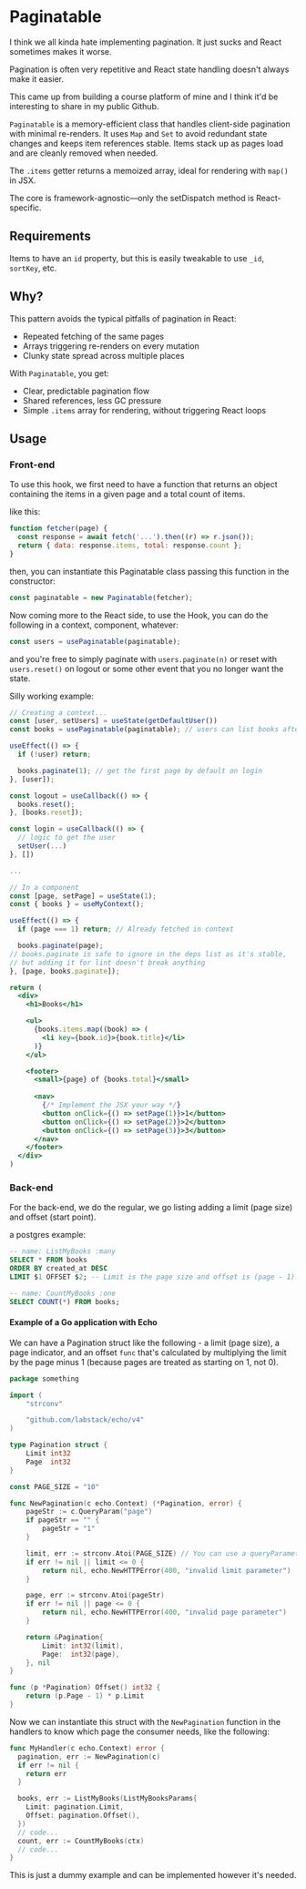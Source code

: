 # Paginatable

I think we all kinda hate implementing pagination. 
It just sucks and React sometimes makes it worse.

Pagination is often very repetitive and React state handling doesn't always make it easier.

This came up from building a course platform of mine and I think it'd be interesting to share in my public 
Github.

`Paginatable` is a memory-efficient class that handles client-side pagination with minimal re-renders. 
It uses `Map` and `Set` to avoid redundant state changes and keeps item references stable. 
Items stack up as pages load and are cleanly removed when needed.

The `.items` getter returns a memoized array, ideal for rendering with `map()` in JSX.

The core is framework-agnostic—only the setDispatch method is React-specific.

## Requirements

Items to have an `id` property, but this is easily tweakable to use `_id`, `sortKey`, etc.

## Why?

This pattern avoids the typical pitfalls of pagination in React:
- Repeated fetching of the same pages
- Arrays triggering re-renders on every mutation
- Clunky state spread across multiple places

With `Paginatable`, you get:
- Clear, predictable pagination flow
- Shared references, less GC pressure
- Simple `.items` array for rendering, without triggering React loops

## Usage

### Front-end

To use this hook, we first need to have a function that returns an object containing the items in a given page 
and a total count of items.

like this:

```js
function fetcher(page) {
  const response = await fetch('...').then((r) => r.json());
  return { data: response.items, total: response.count };
}
```

then, you can instantiate this Paginatable class passing this function in the constructor:
```js
const paginatable = new Paginatable(fetcher);
```

Now coming more to the React side, to use the Hook, you can do the following in a context, component, whatever:
```jsx
const users = usePaginatable(paginatable);
```

and you're free to simply paginate with `users.paginate(n)` or reset with `users.reset()` on logout or some other 
event that you no longer want the state.

Silly working example:
```jsx
// Creating a context...
const [user, setUsers] = useState(getDefaultUser())
const books = usePaginatable(paginatable); // users can list books after login

useEffect(() => {
  if (!user) return;

  books.paginate(1); // get the first page by default on login
}, [user]);

const logout = useCallback(() => {
  books.reset();
}, [books.reset]);

const login = useCallback(() => {
  // logic to get the user
  setUser(...)
}, [])

...

// In a component
const [page, setPage] = useState(1);
const { books } = useMyContext();

useEffect(() => {
  if (page === 1) return; // Already fetched in context

  books.paginate(page);
// books.paginate is safe to ignore in the deps list as it's stable,
// but adding it for lint doesn't break anything
}, [page, books.paginate]);

return (
  <div>
    <h1>Books</h1>

    <ul>
      {books.items.map((book) => (
        <li key={book.id}>{book.title}</li>
      )}
    </ul>

    <footer>
      <small>{page} of {books.total}</small>
      
      <nav>
        {/* Implement the JSX your way */}
        <button onClick={() => setPage(1)}>1</button>
        <button onClick={() => setPage(2)}>2</button>
        <button onClick={() => setPage(3)}>3</button>
      </nav>
    </footer>
  </div>
)
```

### Back-end

For the back-end, we do the regular, we go listing adding a limit (page size) and offset (start point).

a postgres example:
```sql
-- name: ListMyBooks :many
SELECT * FROM books
ORDER BY created_at DESC
LIMIT $1 OFFSET $2; -- Limit is the page size and offset is (page - 1) * pageSize

-- name: CountMyBooks :one
SELECT COUNT(*) FROM books;
```

#### Example of a Go application with Echo

We can have a Pagination struct like the following - a limit (page size), a page indicator, and an offset 
`func` that's calculated by multiplying the limit by the page minus 1 (because pages are treated as starting
on 1, not 0).


```go
package something

import (
	"strconv"

	"github.com/labstack/echo/v4"
)

type Pagination struct {
	Limit int32
	Page  int32
}

const PAGE_SIZE = "10"

func NewPagination(c echo.Context) (*Pagination, error) {
	pageStr := c.QueryParam("page")
	if pageStr == "" {
		pageStr = "1"
	}

	limit, err := strconv.Atoi(PAGE_SIZE) // You can use a queryParameter instead, just like the ` pageStr`
	if err != nil || limit <= 0 {
		return nil, echo.NewHTTPError(400, "invalid limit parameter")
	}

	page, err := strconv.Atoi(pageStr)
	if err != nil || page <= 0 {
		return nil, echo.NewHTTPError(400, "invalid page parameter")
	}

	return &Pagination{
		Limit: int32(limit),
		Page:  int32(page),
	}, nil
}

func (p *Pagination) Offset() int32 {
	return (p.Page - 1) * p.Limit
}
```

Now we can instantiate this struct with the `NewPagination` function in the handlers to know which page the
consumer needs, like the following:

```go
func MyHandler(c echo.Context) error {
  pagination, err := NewPagination(c)
  if err != nil {
    return err
  }

  books, err := ListMyBooks(ListMyBooksParams{
    Limit: pagination.Limit,
    Offset: pagination.Offset(),
  })
  // code...
  count, err := CountMyBooks(ctx)
  // code...
}
```

This is just a dummy example and can be implemented however it's needed.
